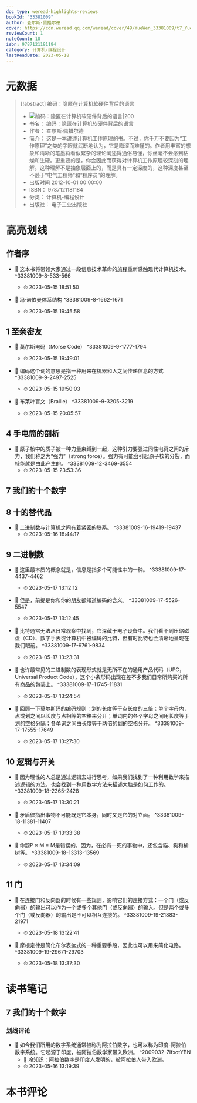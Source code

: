 ```yaml
---
doc_type: weread-highlights-reviews
bookId: "33381009"
author: 查尔斯·佩措尔德
cover: https://cdn.weread.qq.com/weread/cover/49/YueWen_33381009/t7_YueWen_33381009.jpg
reviewCount: 1
noteCount: 18
isbn: 9787121181184
category: 计算机-编程设计
lastReadDate: 2023-05-18
---
```

# 元数据
> [!abstract] 编码：隐匿在计算机软硬件背后的语言
> - ![ 编码：隐匿在计算机软硬件背后的语言|200](https://cdn.weread.qq.com/weread/cover/49/YueWen_33381009/t7_YueWen_33381009.jpg)
> - 书名： 编码：隐匿在计算机软硬件背后的语言
> - 作者： 查尔斯·佩措尔德
> - 简介： 这是一本讲述计算机工作原理的书。不过，你千万不要因为“工作原理”之类的字眼就武断地认为，它是晦涩而难懂的。作者用丰富的想象和清晰的笔墨将看似繁杂的理论阐述得通俗易懂，你丝毫不会感到枯燥和生硬。更重要的是，你会因此而获得对计算机工作原理较深刻的理解。这种理解不是抽象层面上的，而是具有一定深度的，这种深度甚至不逊于“电气工程师”和“程序员”的理解。
> - 出版时间 2012-10-01 00:00:00
> - ISBN： 9787121181184
> - 分类： 计算机-编程设计
> - 出版社： 电子工业出版社

# 高亮划线

## 作者序


- 📌 这本书将带领大家通过一段信息技术革命的旅程重新感触现代计算机技术。 ^33381009-8-533-566
    - ⏱ 2023-05-15 18:51:50 

- 📌 冯·诺依曼体系结构 ^33381009-8-1662-1671
    - ⏱ 2023-05-15 19:45:58 
## 1 至亲密友


- 📌 莫尔斯电码（Morse Code） ^33381009-9-1777-1794
    - ⏱ 2023-05-15 19:49:01 

- 📌 编码这个词的意思是指一种用来在机器和人之间传递信息的方式 ^33381009-9-2497-2525
    - ⏱ 2023-05-15 19:50:03 

- 📌 布莱叶盲文（Braille） ^33381009-9-3205-3219
    - ⏱ 2023-05-15 20:05:57 
## 4 手电筒的剖析


- 📌 原子核中的质子被一种力量束缚到一起，这种引力要强过同性电荷之间的斥力，我们称之为“强力”（strong force）。强力有可能会引起原子核的分裂，而核能就是由此产生的。 ^33381009-12-3469-3554
    - ⏱ 2023-05-15 23:53:36 
## 7 我们的十个数字

 
## 8 十的替代品


- 📌 二进制数与计算机之间有着紧密的联系。 ^33381009-16-19419-19437
    - ⏱ 2023-05-16 18:44:17 
## 9 二进制数


- 📌 这里最本质的概念就是，信息是指多个可能性中的一种。 ^33381009-17-4437-4462
    - ⏱ 2023-05-17 13:12:12 

- 📌 但是，前提是你和你的朋友都知道编码的含义。 ^33381009-17-5526-5547
    - ⏱ 2023-05-17 13:12:45 

- 📌 比特通常无法从日常观察中找到，它深藏于电子设备中。我们看不到压缩磁盘（CD）、数字手表或计算机中被编码的比特，但有时比特也会清晰地呈现在我们眼前。 ^33381009-17-9761-9834
    - ⏱ 2023-05-17 13:23:31 

- 📌 也许最常见的二进制数的表现形式就是无所不在的通用产品代码（UPC，Universal Product Code），这个小条形码出现在差不多我们日常所购买的所有商品的包装上。 ^33381009-17-11745-11831
    - ⏱ 2023-05-17 13:24:54 

- 📌 回顾一下莫尔斯码的编码规则：划的长度等于点长度的三倍；单个字母内，点或划之间以长度与点相等的空格来分开；单词内的各个字母之间用长度等于划的空格分隔；各单词之间由长度等于两倍的划的空格分开。 ^33381009-17-17555-17649
    - ⏱ 2023-05-17 13:27:30 
## 10 逻辑与开关


- 📌 因为理性的人总是通过逻辑去进行思考，如果我们找到了一种利用数学来描述逻辑的方法，也会找到一种用数学方法来描述大脑是如何工作的。 ^33381009-18-2365-2428
    - ⏱ 2023-05-17 13:30:21 

- 📌 矛盾律指出事物不可能既是它本身，同时又是它的对立面。 ^33381009-18-11381-11407
    - ⏱ 2023-05-17 13:33:38 

- 📌 命题P × M = M是错误的，因为，在必有一死的事物中，还包含猫、狗和榆树等。 ^33381009-18-13313-13569
    - ⏱ 2023-05-17 13:34:09 
## 11 门


- 📌 在连接门和反向器的时候有一些规则，影响它们的连接方式：一个门（或反向器）的输出可以作为一个或多个其他门（或反向器）的输入。但是两个或多个门（或反向器）的输出是不可以相互连接的。 ^33381009-19-21883-21971
    - ⏱ 2023-05-18 13:22:41 

- 📌 摩根定律是简化布尔表达式的一种重要手段，因此也可以用来简化电路。 ^33381009-19-29671-29703
    - ⏱ 2023-05-18 13:37:30 
# 读书笔记

## 7 我们的十个数字

### 划线评论
- 📌 如今我们所用的数字系统通常被称为阿拉伯数字，也可以称为印度-阿拉伯数字系统。它起源于印度，被阿拉伯数学家带入欧洲。  ^2009032-7IfxotYBN
    - 💭 冷知识：阿拉伯数字是印度人发明的，被阿拉伯人带入欧洲。
    - ⏱ 2023-05-16 13:19:39
   
# 本书评论
